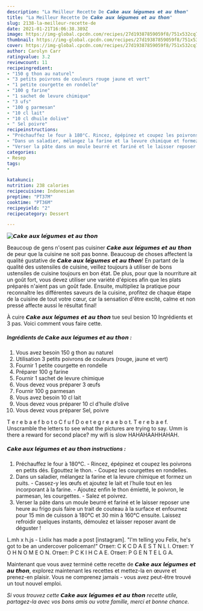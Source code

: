 ```yaml
---
description: "La Meilleur Recette De 𝘾𝙖𝙠𝙚 𝙖𝙪𝙭 𝙡𝙚́𝙜𝙪𝙢𝙚𝙨 𝙚𝙩 𝙖𝙪 𝙩𝙝𝙤𝙣"
title: "La Meilleur Recette De 𝘾𝙖𝙠𝙚 𝙖𝙪𝙭 𝙡𝙚́𝙜𝙪𝙢𝙚𝙨 𝙚𝙩 𝙖𝙪 𝙩𝙝𝙤𝙣"
slug: 2138-la-meilleur-recette-de
date: 2021-01-21T16:06:38.389Z
image: https://img-global.cpcdn.com/recipes/27d19387859059f8/751x532cq70/𝘾𝙖𝙠𝙚-𝙖𝙪𝙭-𝙡𝙚́𝙜𝙪𝙢𝙚𝙨-𝙚𝙩-𝙖𝙪-𝙩𝙝𝙤𝙣-photo-principale-de-la-recette.jpg
thumbnail: https://img-global.cpcdn.com/recipes/27d19387859059f8/751x532cq70/𝘾𝙖𝙠𝙚-𝙖𝙪𝙭-𝙡𝙚́𝙜𝙪𝙢𝙚𝙨-𝙚𝙩-𝙖𝙪-𝙩𝙝𝙤𝙣-photo-principale-de-la-recette.jpg
cover: https://img-global.cpcdn.com/recipes/27d19387859059f8/751x532cq70/𝘾𝙖𝙠𝙚-𝙖𝙪𝙭-𝙡𝙚́𝙜𝙪𝙢𝙚𝙨-𝙚𝙩-𝙖𝙪-𝙩𝙝𝙤𝙣-photo-principale-de-la-recette.jpg
author: Carolyn Carr
ratingvalue: 3.2
reviewcount: 11
recipeingredient:
- "150 g thon au naturel"
- "3 petits poivrons de couleurs rouge jaune et vert"
- "1 petite courgette en rondelle"
- "100 g farine"
- "1 sachet de levure chimique"
- "3 ufs"
- "100 g parmesan"
- "10 cl lait"
- "10 cl dhuile dolive"
- " Sel poivre"
recipeinstructions:
- "Préchauffez le four à 180°C. Rincez, épépinez et coupez les poivrons en petits dés. Egouttez le thon. Coupez les courgettes en rondelles."
- "Dans un saladier, mélangez la farine et la levure chimique et formez un puits. Cassez-y les œufs et ajoutez le lait et l’huile tout en les incorporant à la farine. Ajoutez enfin le thon émietté, le poivron, le parmesan, les courgettes.  Salez et poivrez."
- "Verser la pâte dans un moule beurré et fariné et le laisser reposer une heure au frigo puis faire un trait de couteau à la surface et enfournez pour 15 min de cuisson à 180°C et 30 min à 160°C ensuite. Laissez refroidir quelques instants, démoulez et laisser reposer avant de déguster !"
categories:
- Resep
tags:
- 

katakunci:  
nutrition: 238 calories
recipecuisine: Indonesian
preptime: "PT37M"
cooktime: "PT36M"
recipeyield: "2"
recipecategory: Dessert

---
```



![𝘾𝙖𝙠𝙚 𝙖𝙪𝙭 𝙡𝙚́𝙜𝙪𝙢𝙚𝙨 𝙚𝙩 𝙖𝙪 𝙩𝙝𝙤𝙣](https://img-global.cpcdn.com/recipes/27d19387859059f8/751x532cq70/𝘾𝙖𝙠𝙚-𝙖𝙪𝙭-𝙡𝙚́𝙜𝙪𝙢𝙚𝙨-𝙚𝙩-𝙖𝙪-𝙩𝙝𝙤𝙣-photo-principale-de-la-recette.jpg)

Beaucoup de gens n'osent pas cuisiner 𝘾𝙖𝙠𝙚 𝙖𝙪𝙭 𝙡𝙚́𝙜𝙪𝙢𝙚𝙨 𝙚𝙩 𝙖𝙪 𝙩𝙝𝙤𝙣 de peur que la cuisine ne soit pas bonne. Beaucoup de choses affectent la qualité gustative de 𝘾𝙖𝙠𝙚 𝙖𝙪𝙭 𝙡𝙚́𝙜𝙪𝙢𝙚𝙨 𝙚𝙩 𝙖𝙪 𝙩𝙝𝙤𝙣! En partant de la qualité des ustensiles de cuisine, veillez toujours à utiliser de bons ustensiles de cuisine toujours en bon état. De plus, pour que la nourriture ait un goût fort, vous devez utiliser une variété d'épices afin que les plats préparés n'aient pas un goût fade. Ensuite, multipliez la pratique pour reconnaître les différentes saveurs de la cuisine, profitez de chaque étape de la cuisine de tout votre cœur, car la sensation d'être excité, calme et non pressé affecte aussi le résultat final!

<!--inarticleads1-->

À cuire 𝘾𝙖𝙠𝙚 𝙖𝙪𝙭 𝙡𝙚́𝙜𝙪𝙢𝙚𝙨 𝙚𝙩 𝙖𝙪 𝙩𝙝𝙤𝙣 tue seul besion 10 Ingrédients et 3 pas. Voici comment vous faire cette.

##### Ingrédients de 𝘾𝙖𝙠𝙚 𝙖𝙪𝙭 𝙡𝙚́𝙜𝙪𝙢𝙚𝙨 𝙚𝙩 𝙖𝙪 𝙩𝙝𝙤𝙣 :

1. Vous avez besoin 150 g thon au naturel
1. Utilisation 3 petits poivrons de couleurs (rouge, jaune et vert)
1. Fournir 1 petite courgette en rondelle
1. Préparer 100 g farine
1. Fournir 1 sachet de levure chimique
1. Vous devez vous préparer 3 œufs
1. Fournir 100 g parmesan
1. Vous avez besoin 10 cl lait
1. Vous devez vous préparer 10 cl d’huile d’olive
1. Vous devez vous préparer  Sel, poivre


T e r e b a e f b o t o C f u f D o e t e g r e a e b o t. T e r e b a e f. Unscramble the letters to see what the pictures are trying to say. Umm is there a reward for second place? my wifi is slow HAHAHAAHHAHAH. 

<!--inarticleads2-->

##### 𝘾𝙖𝙠𝙚 𝙖𝙪𝙭 𝙡𝙚́𝙜𝙪𝙢𝙚𝙨 𝙚𝙩 𝙖𝙪 𝙩𝙝𝙤𝙣 instructions :

1. Préchauffez le four à 180°C. - Rincez, épépinez et coupez les poivrons en petits dés. Egouttez le thon. - Coupez les courgettes en rondelles.
1. Dans un saladier, mélangez la farine et la levure chimique et formez un puits. - Cassez-y les œufs et ajoutez le lait et l’huile tout en les incorporant à la farine. - Ajoutez enfin le thon émietté, le poivron, le parmesan, les courgettes.  - Salez et poivrez.
1. Verser la pâte dans un moule beurré et fariné et le laisser reposer une heure au frigo puis faire un trait de couteau à la surface et enfournez pour 15 min de cuisson à 180°C et 30 min à 160°C ensuite. Laissez refroidir quelques instants, démoulez et laisser reposer avant de déguster !


L.mh x h.js - Lixlix has made a post [instagram]. &#34;I&#39;m telling you Felix, he&#39;s got to be an undercover policeman!&#34; Ответ: C K C D A E S T N L I. Ответ: Y O H N O M E O N. Ответ: P C K I H C A E. Ответ: P G E N T E L G A. 

<!--inarticleads1-->

<p>
Maintenant que vous avez terminé cette recette de 𝘾𝙖𝙠𝙚 𝙖𝙪𝙭 𝙡𝙚́𝙜𝙪𝙢𝙚𝙨 𝙚𝙩 𝙖𝙪 𝙩𝙝𝙤𝙣, explorez maintenant les recettes et mettez-la en œuvre et prenez-en plaisir. Vous ne comprenez jamais - vous avez peut-être trouvé un tout nouvel emploi.
</p>

<p>
<i>Si vous trouvez cette 𝘾𝙖𝙠𝙚 𝙖𝙪𝙭 𝙡𝙚́𝙜𝙪𝙢𝙚𝙨 𝙚𝙩 𝙖𝙪 𝙩𝙝𝙤𝙣 recette utile, partagez-la avec vos bons amis ou votre famille, merci et bonne chance.</i>
</p>
